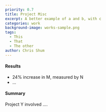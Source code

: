 ```yaml
---
priority: 0.7
title: Project Misc
excerpt: A better example of a and b, with c
categories: work
background-image: works-sample.png
tags:
  - This
  - That
  - The other
author: Chris Shum
---
```


#### Results

- 24% increase in M, measured by N
- ...

#### Summary

Project Y involved ....
